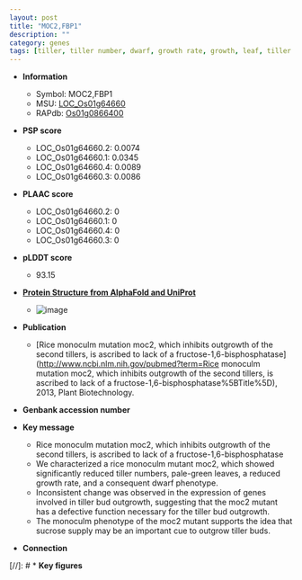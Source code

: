 ```yaml
---
layout: post
title: "MOC2,FBP1"
description: ""
category: genes
tags: [tiller, tiller number, dwarf, growth rate, growth, leaf, tiller bud outgrowth, sucrose, sucrose supply]
---
```


* **Information**  
    + Symbol: MOC2,FBP1  
    + MSU: [LOC_Os01g64660](http://rice.plantbiology.msu.edu/cgi-bin/ORF_infopage.cgi?orf=LOC_Os01g64660)  
    + RAPdb: [Os01g0866400](http://rapdb.dna.affrc.go.jp/viewer/gbrowse_details/irgsp1?name=Os01g0866400)  

* **PSP score**  
    + LOC_Os01g64660.2: 0.0074 
    + LOC_Os01g64660.1: 0.0345 
    + LOC_Os01g64660.4: 0.0089 
    + LOC_Os01g64660.3: 0.0086 

* **PLAAC score**  
    + LOC_Os01g64660.2: 0 
    + LOC_Os01g64660.1: 0 
    + LOC_Os01g64660.4: 0 
    + LOC_Os01g64660.3: 0 

* **pLDDT score**
    + 93.15

* **[Protein Structure from AlphaFold and UniProt](https://www.uniprot.org/uniprotkb/Q0JHF8/entry#structure)**
    + ![image](https://ricepsp.github.io/images/Q0/AF-Q0JHF8-F1.png)

* **Publication**  
    + [Rice monoculm mutation moc2, which inhibits outgrowth of the second tillers, is ascribed to lack of a fructose-1,6-bisphosphatase](http://www.ncbi.nlm.nih.gov/pubmed?term=Rice monoculm mutation moc2, which inhibits outgrowth of the second tillers, is ascribed to lack of a fructose-1,6-bisphosphatase%5BTitle%5D), 2013, Plant Biotechnology.

* **Genbank accession number**  

* **Key message**  
    + Rice monoculm mutation moc2, which inhibits outgrowth of the second tillers, is ascribed to lack of a fructose-1,6-bisphosphatase
    + We characterized a rice monoculm mutant moc2, which showed significantly reduced tiller numbers, pale-green leaves, a reduced growth rate, and a consequent dwarf phenotype.
    + Inconsistent change was observed in the expression of genes involved in tiller bud outgrowth, suggesting that the moc2 mutant has a defective function necessary for the tiller bud outgrowth.
    + The monoculm phenotype of the moc2 mutant supports the idea that sucrose supply may be an important cue to outgrow tiller buds.

* **Connection**  

[//]: # * **Key figures**  


